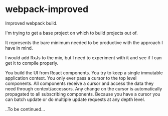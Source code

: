 # webpack-improved
Improved webpack build.

I'm trying to get a base project on which to build projects out of.

It represents the bare minimum needed to be productive with the approach I have in mind.

I would add RxJs to the mix, but I need to experiment with it and see if I can get it to compile properly.

You build the UI from React components. 
You try to keep a single immutable application context. You only ever pass a cursor to the top level components.
All components receive a cursor and access the data they need through context/accessors. 
Any change on the cursor is automatically propagated to all subscribing components. 
Because you have a cursor you can batch update or do multiple update requests at any depth level.

..To be continued...
